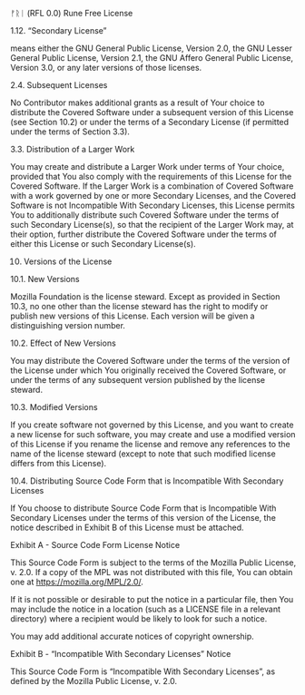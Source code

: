 ᚠᚱᛁ (RFL 0.0) Rune Free License

1.12. “Secondary License”

means either the GNU General Public License, Version 2.0, the GNU
Lesser General Public License, Version 2.1, the GNU Affero General
Public License, Version 3.0, or any later versions of those licenses.


2.4. Subsequent Licenses

No Contributor makes additional grants as a result of Your choice to
distribute the Covered Software under a subsequent version of this
License (see Section 10.2) or under the terms of a Secondary License
(if permitted under the terms of Section 3.3).



3.3. Distribution of a Larger Work

You may create and distribute a Larger Work under terms of Your choice,
provided that You also comply with the requirements of this License for
the Covered Software. If the Larger Work is a combination of Covered
Software with a work governed by one or more Secondary Licenses, and
the Covered Software is not Incompatible With Secondary Licenses, this
License permits You to additionally distribute such Covered Software
under the terms of such Secondary License(s), so that the recipient of
the Larger Work may, at their option, further distribute the Covered
Software under the terms of either this License or such Secondary
License(s).

10. Versions of the License

10.1. New Versions

Mozilla Foundation is the license steward. Except as provided in Section
10.3, no one other than the license steward has the right to modify or
publish new versions of this License. Each version will be given a
distinguishing version number.

10.2. Effect of New Versions

You may distribute the Covered Software under the terms of the version of the
License under which You originally received the Covered Software, or under
the terms of any subsequent version published by the license steward.

10.3. Modified Versions

If you create software not governed by this License, and you want to create a new
license for such software, you may create and use a modified version of this
License if you rename the license and remove any references to the name of the
license steward (except to note that such modified license differs from this License).

10.4. Distributing Source Code Form that is Incompatible With Secondary Licenses

If You choose to distribute Source Code Form that is Incompatible With Secondary
Licenses under the terms of this version of the License, the notice described in
Exhibit B of this License must be attached.

Exhibit A - Source Code Form License Notice

This Source Code Form is subject to the terms of the Mozilla Public License, v. 2.0.
If a copy of the MPL was not distributed with this file, You can obtain one
at https://mozilla.org/MPL/2.0/.

If it is not possible or desirable to put the notice in a particular file, then You
may include the notice in a location (such as a LICENSE file in a relevant directory)
where a recipient would be likely to look for such a notice.

You may add additional accurate notices of copyright ownership.

Exhibit B - “Incompatible With Secondary Licenses” Notice

This Source Code Form is “Incompatible With Secondary Licenses”, as defined by the
Mozilla Public License, v. 2.0.
